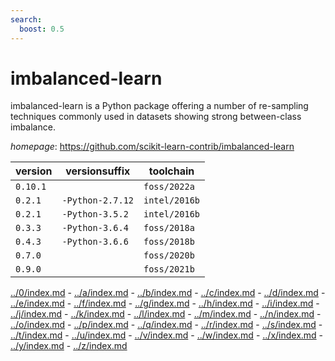 ```yaml
---
search:
  boost: 0.5
---
```

# imbalanced-learn

imbalanced-learn is a Python package offering a number of re-sampling techniques commonly used in  datasets showing strong between-class imbalance.

*homepage*: <https://github.com/scikit-learn-contrib/imbalanced-learn>

version | versionsuffix | toolchain
--------|---------------|----------
``0.10.1`` |  | ``foss/2022a``
``0.2.1`` | ``-Python-2.7.12`` | ``intel/2016b``
``0.2.1`` | ``-Python-3.5.2`` | ``intel/2016b``
``0.3.3`` | ``-Python-3.6.4`` | ``foss/2018a``
``0.4.3`` | ``-Python-3.6.6`` | ``foss/2018b``
``0.7.0`` |  | ``foss/2020b``
``0.9.0`` |  | ``foss/2021b``

[../0/index.md](0) - [../a/index.md](a) - [../b/index.md](b) - [../c/index.md](c) - [../d/index.md](d) - [../e/index.md](e) - [../f/index.md](f) - [../g/index.md](g) - [../h/index.md](h) - [../i/index.md](i) - [../j/index.md](j) - [../k/index.md](k) - [../l/index.md](l) - [../m/index.md](m) - [../n/index.md](n) - [../o/index.md](o) - [../p/index.md](p) - [../q/index.md](q) - [../r/index.md](r) - [../s/index.md](s) - [../t/index.md](t) - [../u/index.md](u) - [../v/index.md](v) - [../w/index.md](w) - [../x/index.md](x) - [../y/index.md](y) - [../z/index.md](z)

